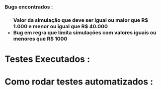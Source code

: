 <h3>Bugs encontrados :<h3>
 
<a>
 <ul>Valor da simulação que deve ser igual ou maior que R$ 1.000 e menor ou igual que R$ 40.000
  <li>Bug em regra que limita simulações com valores iguais ou menores que R$ 1000</li>
 </ul>  
</a>
<!--
<dt> titulo</dt>
  <dd> topico</dd>
  <dd> topico</dd>
  <dd> topico</dd>
</dl>
-->
<h1>Testes Executados :<h1>
<!--<dt> titulo</dt>
  <dd> topico</dd>
  <dd> topico</dd>
  <dd> topico</dd>
</dl>
-->
<h1>Como rodar testes automatizados :<h1>

<!--
<dt> titulo</dt>
  <dd> topico</dd>
  <dd> topico</dd>
  <dd> topico</dd>
</dl>
 -->
